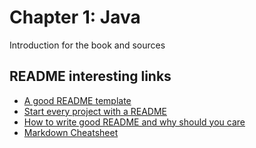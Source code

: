 # Chapter 1: Java
Introduction for the book and sources

## README interesting links
* [A good README template](https://gist.github.com/PurpleBooth/109311bb0361f32d87a2)
* [Start every project with a README](https://open.nytimes.com/how-to-take-your-open-source-project-from-good-to-great-49c392175e5c)
* [How to write good README and why should you care](https://thejunkland.com/blog/how-to-write-good-readme.html)
* [Markdown Cheatsheet](https://github.com/adam-p/markdown-here/wiki/Markdown-Cheatsheet)


